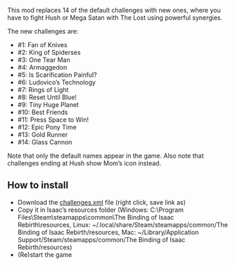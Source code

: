 This mod replaces 14 of the default challenges with new ones, where you have to fight Hush or Mega Satan with The Lost using powerful synergies.

The new challenges are:

* #1: Fan of Knives
* #2: King of Spiderses
* #3: One Tear Man
* #4: Armaggedon
* #5: Is Scarification Painful?
* #6: Ludovico’s Technology
* #7: Rings of Light
* #8: Reset Until Blue!
* #9: Tiny Huge Planet
* #10: Best Friends
* #11: Press Space to Win!
* #12: Epic Pony Time
* #13: Gold Runner
* #14: Glass Cannon

Note that only the default names appear in the game. Also note that challenges ending at Hush show Mom’s icon instead.

How to install
--------------

* Download the [challenges.xml](https://raw.githubusercontent.com/Grimy/ThePetitudeOfIsaac/master/challenges.xml) file (right click, save link as)
* Copy it in Isaac’s resources folder (Windows: C:\Program Files\Steam\steamapps\common\The Binding of Isaac Rebirth\resources, Linux: ~/.local/share/Steam/steamapps/common/The Binding of Isaac Rebirth/resources, Mac: ~/Library/Application Support/Steam/steamapps/common/The Binding of Isaac Rebirth/resources)
* (Re)start the game
